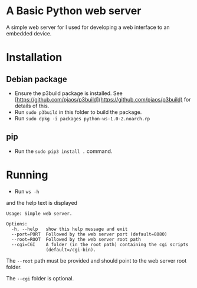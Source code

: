 # A Basic Python web server
A simple web server for I used for developing a web interface to an embedded 
device.

# Installation

## Debian package

- Ensure the p3build package is installed. See [https://github.com/pjaos/p3build](https://github.com/pjaos/p3build) for details of this.
- Run `sudo p3build` in this folder to build the package.
- Run `sudo dpkg -i packages python-ws-1.0-2.noarch.rp`

## pip

- Run the `sudo pip3 install .` command.

# Running 

- Run `ws -h`

and the help text is displayed

```
Usage: Simple web server.

Options:
  -h, --help   show this help message and exit
  --port=PORT  Followed by the web server port (default=8080)
  --root=ROOT  Followed by the web server root path
  --cgi=CGI    A folder (in the root path) containing the cgi scripts
               (default=/cgi-bin).

```

The `--root` path must be provided and should point to the web server root folder.

The `--cgi` folder is optional.
